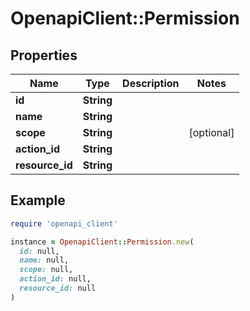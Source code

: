 # OpenapiClient::Permission

## Properties

| Name | Type | Description | Notes |
| ---- | ---- | ----------- | ----- |
| **id** | **String** |  |  |
| **name** | **String** |  |  |
| **scope** | **String** |  | [optional] |
| **action_id** | **String** |  |  |
| **resource_id** | **String** |  |  |

## Example

```ruby
require 'openapi_client'

instance = OpenapiClient::Permission.new(
  id: null,
  name: null,
  scope: null,
  action_id: null,
  resource_id: null
)
```

